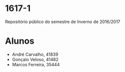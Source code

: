 # 1617-1
Repositório público do semestre de Inverno de 2016/2017

# Alunos
* André Carvalho, 41839
* Gonçalo Veloso, 41482
* Marcos Ferreira, 35444
